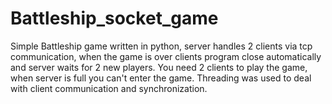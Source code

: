# Battleship_socket_game
Simple Battleship game written in python, server handles 2 clients via tcp communication, when the game is over clients program close automatically and server waits for 2 new players.
You need 2 clients to play the game, when server is full you can't enter the game. Threading was used to deal with client communication and synchronization.
